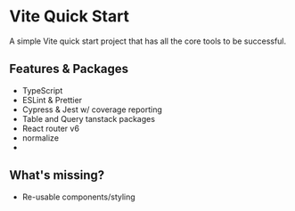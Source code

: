 # Vite Quick Start

A simple Vite quick start project that has all the core tools to be successful.

## Features & Packages

- TypeScript
- ESLint & Prettier
- Cypress & Jest w/ coverage reporting
- Table and Query tanstack packages
- React router v6
- normalize
-

## What's missing?

- Re-usable components/styling
